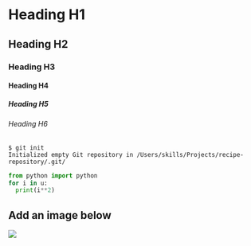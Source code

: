 # Heading H1
## Heading H2
### Heading H3
#### Heading H4
##### Heading H5
###### Heading H6

```
$ git init
Initialized empty Git repository in /Users/skills/Projects/recipe-repository/.git/
```

```python
from python import python
for i in u:
  print(i**2)
```

## Add an image below
![](https://octodex.github.com/images/yaktocat.png)
